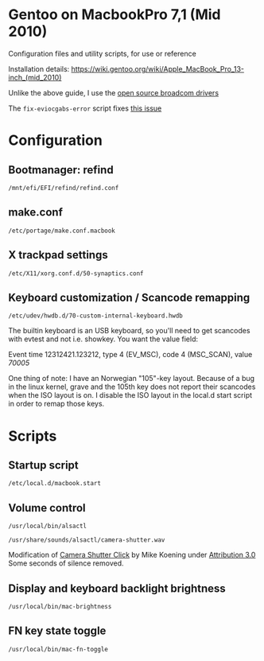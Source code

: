# Gentoo on MacbookPro 7,1 (Mid 2010)

Configuration files and utility scripts, for use or reference

Installation details:
https://wiki.gentoo.org/wiki/Apple_MacBook_Pro_13-inch_(mid_2010)

Unlike the above guide, I use the [open source broadcom drivers](http://wireless.wiki.kernel.org/en/users/Drivers/b43)

The `fix-eviocgabs-error` script fixes [this issue](https://github.com/systemd/systemd/issues/5079)

# Configuration

## Bootmanager: refind
`/mnt/efi/EFI/refind/refind.conf`

## make.conf
`/etc/portage/make.conf.macbook`

## X trackpad settings
`/etc/X11/xorg.conf.d/50-synaptics.conf`

## Keyboard customization / Scancode remapping
`/etc/udev/hwdb.d/70-custom-internal-keyboard.hwdb`

The builtin keyboard is an USB keyboard, so you'll need to get scancodes
with evtest and not i.e. showkey. You want the value field:

Event time 12312421.123212, type 4 (EV_MSC), code 4 (MSC_SCAN), value *70005*

One thing of note: I have an Norwegian "105"-key layout. Because of a bug in
the linux kernel, grave and the 105th key does not report their scancodes
when the ISO layout is on. I disable the ISO layout in the local.d start script
in order to remap those keys.

# Scripts

## Startup script
`/etc/local.d/macbook.start`

## Volume control

`/usr/local/bin/alsactl`

`/usr/share/sounds/alsactl/camera-shutter.wav`

Modification of [Camera Shutter Click](soundbible.com/563-Camera-Shutter-Click.html) by Mike Koening under [Attribution 3.0](http://creativecommons.org/licenses/by/3.0)
Some seconds of silence removed.

## Display and keyboard backlight brightness

`/usr/local/bin/mac-brightness`

## FN key state toggle

`/usr/local/bin/mac-fn-toggle`

